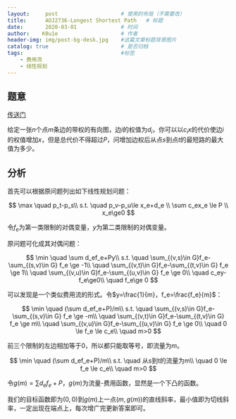 ```yaml
---
layout:     post   				    # 使用的布局（不需要改）
title:      AOJ2736-Longest Shortest Path   # 标题 
date:       2020-03-01 				# 时间
author:    K0u1e					# 作者
header-img: img/post-bg-desk.jpg 	#这篇文章标题背景图片
catalog: true 						# 是否归档
tags:								#标签
    - 费用流
    - 线性规划
---
```


## 题意
[传送门](https://onlinejudge.u-aizu.ac.jp/challenges/sources/JAG/Regional/2736?year=2015)

给定一张$n$个点$m$条边的带权的有向图，边$i$的权值为$d_i$，你可以以$c_ix$的代价使边$i$的权值增加$x$，但是总代价不得超过$P$，问增加边权后从点$s$到点$t$的最短路的最大值为多少。

## 分析

首先可以根据原问题列出如下线性规划问题：

$$
\max \quad p_t-p_s\\
s.t. \quad p_v-p_u\le x_e+d_e	\\
\sum c_ex_e \le P	\\
x_e\ge0
$$

令$f_e$为第一类限制的对偶变量，$y$为第二类限制的对偶变量。

原问题可化成其对偶问题：

$$
\min \quad \sum d_ef_e+Py\\
s.t. \quad \sum_{(v,s)\in G}f_e-\sum_{(s,v)\in G} f_e \ge -1\\
\quad \sum_{(v,t)\in G}f_e-\sum_{(t,v)\in G} f_e \ge 1\\
\quad \sum_{(v,u)\in G}f_e-\sum_{(u,v)\in G} f_e \ge 0\\
\quad c_ey-f_e\ge0\\
\quad f_e\ge 0
$$

可以发现是一个类似费用流的形式。令$y=\frac{1}{m}，f_e=\frac{f_e}{m}$：

$$
\min \quad (\sum d_ef_e+P)/m\\
s.t. \quad \sum_{(v,s)\in G}f_e-\sum_{(s,v)\in G} f_e \ge -m\\
\quad \sum_{(v,t)\in G}f_e-\sum_{(t,v)\in G} f_e \ge m\\
\quad \sum_{(v,u)\in G}f_e-\sum_{(u,v)\in G} f_e \ge 0\\
\quad 0 \le f_e \le c_e\\
\quad m>0
$$

前三个限制的左边相加等于$0$，所以都只能取等号，即流量为$m$。

$$
\min \quad (\sum d_ef_e+P)/m\\
s.t. \quad 从s到t的流量为m\\
\quad 0 \le f_e \le c_e\\
\quad m>0
$$

令$g(m)=\sum d_ef_e+P$，$g(m)$为流量-费用函数，显然是一个下凸的函数。

我们的目标函数即为$(0,0)$到$g(m)$上一点$(m,g(m))$的直线斜率，最小值即为切线斜率，一定出现在端点上，每次增广完更新答案即可。
